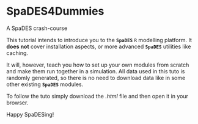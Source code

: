# SpaDES4Dummies
A SpaDES crash-course

This tutorial intends to introduce you to the **`SpaDES`** `R` modelling platform. It **does not** cover installation aspects, or more advanced **`SpaDES`** utilities like caching.

It will, however, teach you how to set up your own modules from scratch and make them run together in a simulation.
All data used in this tuto is randomly generated, so there is no need to download data like in some other existing **`SpaDES`** modules.

To follow the tuto simply download the *.html* file and then open it in your browser.

Happy SpaDESing!
